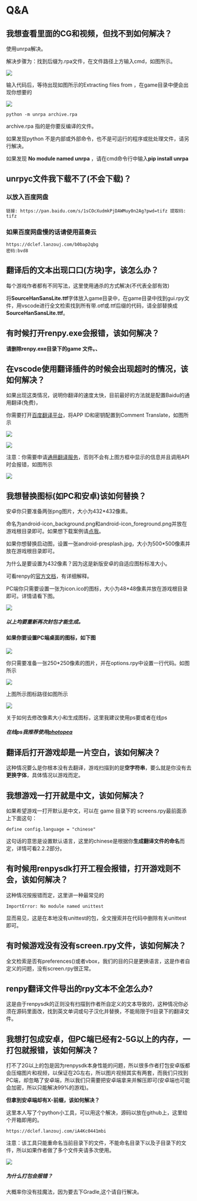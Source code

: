 # Q&A

## 我想查看里面的CG和视频，但找不到如何解决？

使用unrpa解决。

解决步骤为：找到后缀为.rpa文件，在文件路径上方输入cmd，如图所示。

![](https://cdn.jsdelivr.net/gh/Dclef/CDN/renpy/renpy_2022-01-30_23-30-52.png)

输入代码后，等待出现如图所示的Extracting files from ，在game目录中便会出现你想要的

![](https://cdn.jsdelivr.net/gh/Dclef/CDN/renpy/renpy_2022-01-30_23-32-19.png)

```
python -m unrpa archive.rpa
```

archive.rpa 指的是你要反编译的文件。

如果发现python 不是内部或外部命令，也不是可运行的程序或批处理文件，请另行解决。

如果发现 **No module named unrpa** ，请在cmd命令行中输入**pip install unrpa**

## unrpyc文件我下载不了(不会下载)？

### 以放入百度网盘

```
链接: https://pan.baidu.com/s/1sCOcXudmkPjDAWMuy0n2Ag?pwd=tifz 提取码: tifz 
```

### 如果百度网盘慢的话请使用蓝奏云

```
https://dclef.lanzouj.com/b0bap2qbg
密码:bvd8
```



##  翻译后的文本出现口口(方块)字，该怎么办？

每个游戏作者都有不同写法，这里使用通杀的方式解决(不代表全部有效)

将**SourceHanSansLite.ttf**字体放入game目录中，在game目录中找到gui.rpy文件，用vscode进行全文检索找到所有带.otf或.ttf后缀的代码，请全部替换成**SourceHanSansLite.ttf**。

## 有时候打开renpy.exe会报错，该如何解决？

**请删除renpy.exe目录下的game 文件。、**

## 在vscode使用翻译插件的时候会出现超时的情况，该如何解决？

如果出现这类情况，说明你翻译的速度太快，目前最好的方法就是配置Baidu的通用翻译(免费)，

你需要打开[百度翻译平台](http://api.fanyi.baidu.com/manage/developer)，将APP ID和密钥配置到Comment Translate，如图所示

![](https://cdn.jsdelivr.net/gh/Dclef/CDN/renpy/2022-02-11_21-25-54.png)

![](https://cdn.jsdelivr.net/gh/Dclef/CDN/renpy/2022-02-11_22-02-48.png)

注意：你需要申请[通用翻译服务](http://api.fanyi.baidu.com/product/11)，否则不会有上图方框中显示的信息并且调用API时会报错，如图所示

![](https://cdn.jsdelivr.net/gh/Dclef/CDN/renpy/2022-02-11_22-03-15.png)



## 我想替换图标(如PC和安卓)该如何替换？

安卓你只要准备两张png图片，大小为432*432像素。

命名为android-icon_background.png和android-icon_foreground.png并放在游戏根目录即可。如果想下载案例请[点我](https://dclef.lanzouj.com/iuT9F02r89li)。

如果你想替换启动图，设置一张android-presplash.jpg，大小为500*500像素并放在游戏根目录即可。

为什么是要设置为432像素？因为这是新版安卓的自适应图标标准大小。

可看renpy的[官方文档](https://www.renpy.cn/doc/android.html#presplash)，有详细解释。

PC端你只需要设置一张为icon.ico的图标，大小为48*48像素并放在游戏根目录即可。详情请看下图。

![](https://cdn.jsdelivr.net/gh/Dclef/CDN@master/renpy/2022-04-07_09-46-34.png)

##### 以上均要重新再次封包才能生成。

#### 如果你要设置PC端桌面的图标，如下图

![](https://cdn.jsdelivr.net/gh/Dclef/CDN@master/renpy/2022-04-07_16-33-59.png)

你只需要准备一张250*250像素的图片，并在options.rpy中设置一行代码。如图所示

![](https://cdn.jsdelivr.net/gh/Dclef/CDN@master/renpy/2022-04-07_09-46-13.png)

上图所示图标路径如图所示

![](https://cdn.jsdelivr.net/gh/Dclef/CDN@master/renpy/2022-04-07_09-45-32.png)

关于如何去修改像素大小和生成图标，这里我建议使用ps要或者在线ps

##### 在线ps我推荐使用[photopea](https://www.photopea.com/)

## 翻译后打开游戏却是一片空白，该如何解决？

这种情况要么是你根本没有去翻译，游戏扫描到的是**空字符串**，要么就是你没有去**更换字体**，具体情况以游戏而定。

## 我想游戏一打开就是中文，该如何解决？

如果希望游戏一打开默认是中文，可以在 game 目录下的 screens.rpy最前面添上下面这句：

```
define config.language = "chinese"
```

这句话的意思是设置默认语言，这里的chinese是根据你**生成翻译文件的命名**而定，详情可看2.2.2部分。

## 有时候用renpysdk打开工程会报错，打开游戏则不会，该如何解决？

这种情况按报错而定，这里讲一种最常见的

```
ImportError: No module named unittest
```

显而易见，这是在本地没有unittest的包，全文搜索并在代码中删除有关unittest即可。

## 有时候游戏没有没有screen.rpy文件，该如何解决？

全文检索是否有preferences()或者vbox，我们的目的只是更换语言，这是作者自定义的问题，没有screen.rpy很正常。

## renpy翻译文件导出的rpy文本不全怎么办?

这是由于renpysdk的正则没有扫描到作者所自定义的文本导致的，这种情况你必须在源码里面改，找到英文单词或句子汉化并替换，不能局限于tl目录下的翻译文件。

## 我想打包成安卓，但PC端已经有2-5G以上的内存，一打包就报错，该如何解决？

打不了2G以上的包是因为renpysdk本身性能的问题，所以很多作者打包安卓版都会压缩图片和视频，以保证在2G左右，所以图片视频其实有两套，而我们只找到PC端，却忽略了安卓端，所以我们只需要把安卓端拿来并解压即可(安卓端也可能会加密，所以只能解决99%的游戏)。

**但拿到安卓端却有X-前缀，该如何解决？**

这里本人写了个python小工具，可以用这个解决，源码以放在github上，这里给个开箱即用的。

```
https://dclef.lanzouj.com/iA4Kc0441mbi
```

注意：该工具只能重命名当前目录下的文件，不能命名目录下以及子目录下的文件，所以如果作者做了多个文件夹请多次使用。

![](https://cdn.jsdelivr.net/gh/dclef/CDN/renpy/Snipaste_2022-05-01_19-09-49.png)

##### 为什么打包会报错？

大概率你没有挂魔法，因为要去下Gradle,这个请自行解决。

